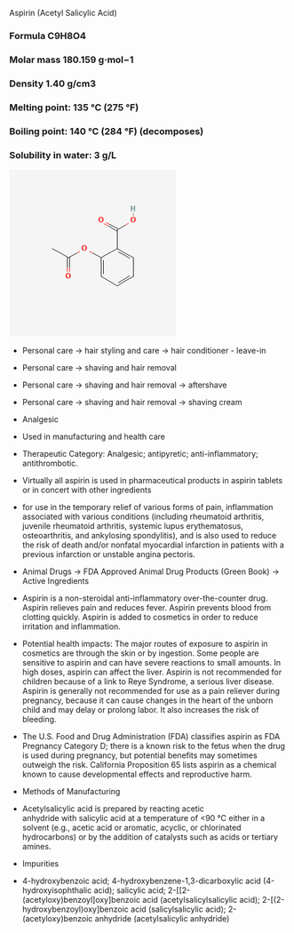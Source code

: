 Aspirin (Acetyl Salicylic Acid)
 
### Formula C9H8O4
### Molar mass  180.159 g·mol−1
### Density 1.40 g/cm3
### Melting point:  135 °C (275 °F)
### Boiling point:   140 °C (284 °F) (decomposes)
### Solubility in water: 3 g/L

![aspirin molecule](../images/aspirin.png)

* Personal care \-\> hair styling and care \-\> hair conditioner \- leave-in  
* Personal care \-\> shaving and hair removal  
* Personal care \-\> shaving and hair removal \-\> aftershave  
* Personal care \-\> shaving and hair removal \-\> shaving cream  
* Analgesic  
* Used in manufacturing and health care  
* Therapeutic Category: Analgesic; antipyretic; anti-inflammatory; antithrombotic.  
* Virtually all aspirin is used in pharmaceutical products in aspirin tablets or in concert with other ingredients  
* for use in the temporary relief of various forms of pain, inflammation associated with various conditions (including rheumatoid arthritis, juvenile rheumatoid arthritis, systemic lupus erythematosus, osteoarthritis, and ankylosing spondylitis), and is also used to reduce the risk of death and/or nonfatal myocardial infarction in patients with a previous infarction or unstable angina pectoris.  
* Animal Drugs \-\> FDA Approved Animal Drug Products (Green Book) \-\> Active Ingredients  
* Aspirin is a non-steroidal anti-inflammatory over-the-counter drug. Aspirin relieves pain and reduces fever. Aspirin prevents blood from clotting quickly. Aspirin is added to cosmetics in order to reduce irritation and inflammation.  
    
* Potential health impacts: The major routes of exposure to aspirin in cosmetics are through the skin or by ingestion. Some people are sensitive to aspirin and can have severe reactions to small amounts. In high doses, aspirin can affect the liver. Aspirin is not recommended for children because of a link to Reye Syndrome, a serious liver disease. Aspirin is generally not recommended for use as a pain reliever during pregnancy, because it can cause changes in the heart of the unborn child and may delay or prolong labor. It also increases the risk of bleeding.  
    
* The U.S. Food and Drug Administration (FDA) classifies aspirin as FDA Pregnancy Category D; there is a known risk to the fetus when the drug is used during pregnancy, but potential benefits may sometimes outweigh the risk. California Proposition 65 lists aspirin as a chemical known to cause developmental effects and reproductive harm.  
    
* Methods of Manufacturing  
* Acetylsalicylic acid is prepared by reacting acetic anhydride with salicylic acid at a temperature of \<90 °C either in a solvent (e.g., acetic acid or aromatic, acyclic, or chlorinated hydrocarbons) or by the addition of catalysts such as acids or tertiary amines.  
* Impurities  
* 4-hydroxybenzoic acid; 4-hydroxybenzene-1,3-dicarboxylic acid (4-hydroxyisophthalic acid); salicylic acid; 2-\[\[2-(acetyloxy)benzoyl\]oxy\]benzoic acid (acetylsalicylsalicylic acid); 2-\[(2-hydroxybenzoyl)oxy\]benzoic acid (salicylsalicylic acid); 2-(acetyloxy)benzoic anhydride (acetylsalicylic anhydride)